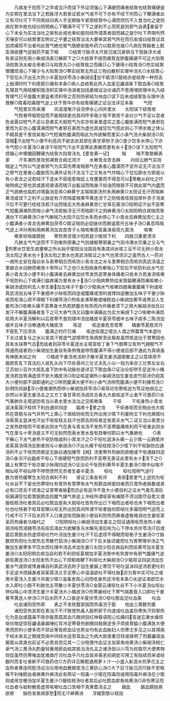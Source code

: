 <!-- { "loadSidebar": true } -->
　　凡病发于阳而下之早或当汗而误下外证项强心下满硬而痛者结胷也结胷痛硬是为实邪在里法当下之若脉浮大若表证若水气戒不可下亦有不经下剂而心下鞕满者此又有可吐可下不同焉经曰病人手足厥脉乍紧邪结胷中心满而烦饥不入食当吐之是则病在胷中故也经曰阳明病心下鞕满不可下下之遂利不止而死是则邪气自表重留于心下未全为实法当吐之故有此戒也审如是则经所谓髙者因而越之是尔吐下界限判然天壌安可以结胷里实例论之乎要之结胷治法大要审其邪气所在而已矣或曰结胷证具加烦燥而不治者何此胃气絶也胃气既絶安能布药力以胜邪也哉○凡病在胷膈者上脘澎湃痰壅气促粥药不能下咽
　　○结胷寸脉浮关尺皆沉或沉紧俱当下若脉浮大或有表证则先用小柴胡汤表已解即下之○大结胷不按而痛胷连脐腹痛硬不可近大陷胷汤陷胷汤太峻合用者只与陷胷丸○小结胷按之而痛只心下硬用小陷胷汤○热实结胷懊憹烦渇心下痛少与大陷胷汤○寒实结胷无热证三物白散枳实理中汤丸○水结胷心下怔忪头汗出无大热小半夏加伏苓汤小柴胡去加干砺汤○脏结亦是结胷一种但舌上胎滑时时下利隂筋引痛有本条○病人血结胷此热入血室见讝语条下脓血条○结胷先理其气用桔梗枳殻汤枳实理中汤渇者加括蒌根证治论诸药不愈用増损理中丸凡结胷理气已平旋腹大便澁者须利导之否则热邪结为块血○误下后未成结胷急与理中汤救解○隂毒阳毒随气逆上伏于胷中亦有结胷痛硬之证治法详见本条
　　气短
　　气短里实热来潮　　风湿溲难汗自流停水心间并里水　　太阳误下结胷痞
　　气短者呼吸短促而不能相续是也其间呼多吸少皆不救焉千金曰少气不足以息者危金匮曰短气不足以息者实大抵短气为实亦有表里虚实之差心腹胀满而短气者邪在里而为实也心腹濡满而短气者邪在表而为虚也其或怔忪气短此则心下停水致之体认不精其差千里信矣哉○气短潮热腹满而喘此为外欲解而里实小承气汤大柴胡汤○风湿相汗出短气小便不利恶风不欲去衣其邪在表甘草附子汤○食少饮多水停心下亦令气短小半夏汤○身凉干呕短气汗出不恶寒此表解而里有水十汤○误下太阳短气烦燥心中懊憹因鞕硬为结胷大陷胷汤丸【更发黄一证】
　　喘
　　喘不漐漐解表家　　汗多潮热里攻邪满胷合病尤须汗　　水嗽青龙杏去麻
　　内经云肺气实则喘逆上气所以气逆者邪气为实耳伤寒发喘邪气在表者心腹濡而不坚外证无汗法当汗之邪气在里者心腹胀而为满外证有汗法当下之又有水气作喘心下怔忪即水为邪是以有小青龙之证若经汗下逐水不获痊愈喘促上攻壅塞而不得息可以蒂散从权吐之吁喘特病之常也其或直视谵语而喘汗出髪润而喘身汗如油而喘皆不可救此邪气内盛而正气欲絶也临机对境盍消息焉○麻黄宁主喘喘家汤剂多用麻黄○太阳证无汗而喘麻黄汤或误下之利不止脉促有汗而喘葛根黄芩黄连汤下之防喘者桂枝加厚朴杏子汤发汗后不可更行桂枝汤若汗出而喘无大热者麻黄杏仁甘草石膏汤○阳明证汗出不恶寒气短腹满潮热而喘小承气汤若脉浮无汗而喘即汗之用麻黄汤○太阳阳明合病喘而胷满勿下可麻黄汤○水气嗽喘乃太阳汗后饮水多而水停心下小青龙去麻黄加杏仁主之小腹满者小青龙去麻黄加茯苓○隂证喘则必促脉伏而厥返隂丹五味子汤○鼻息鸣喘气逆上冲孙用和用麻黄汤加吉皮杏子乆喘咳嗽感冐鼻涕易简九寳汤
　　咳嗽
　　嗽家呕喘属膀胱　　寒热胷坚值少阳若是少隂频下利　　四肢沉重更清凉
　　凡肺主气气逆而不下则嗽热邪乗之气则燥郁寒邪乗之气则冷滞水饮乗之又与气热寒水饮皆生痰壅嗽之所从始乎隂阳治法固自有条其间水咳三证不可无辨小青龙汤太阳之表水也十汤太阳之里水也真武汤隂证之水气也常须识之虽然古人一药对一病所主安在哉曰水与表寒相合而咳则小青龙法之水与里寒相合而咳则真武汤温之里癖合水动肺而嗽焉十枣所以下之也○太阳病身热嗽喘心下怔忪干呕防利此水气在表小青龙汤小便不利小腹满者去麻黄加伏苓发热恶寒身体痛者只依本方若身凉咳嗽干呕防利心下痞满引脇疼痛为里有水十汤○少阳病寒热往来胷脇鞕满而痛咳嗽小柴胡汤或防利去人参生姜加五味子干姜○少隂病水气咳嗽四肢痛重腹痛下利或呕真武汤加五味子干姜细辛少阥咳而四逆或腹痛或泄利或悸四逆散加五味子干姜少阥咳而呕渇心烦不得眠下利猪苓汤○热咳金沸草散或唾脓血小柴胡加黄芩或黒豆入生姜煎汤○咳嗽头痛不恶寒身大热若脐腹亦有热而内作痛者须下之用大柴胡汤张氏曰发汗不解腹满痛者急下之可大承气汤又曰腹中满痛此为实大柴胡下之○咳嗽中满而呕用大半夏汤解利以后胃寒不食则理中汤加橘皮半夏茯苓细辛五味子痰多二陈汤加细辛五味子治嗽通用大橘皮汤
　　咳逆
　　咳逆垂危苦胃寒　　橘姜苓夏胜灵丹不痊乳下应须灸　　腹满之时疗已难
　　咳逆俗谓之噫古人谓之哕葢胃气本虚吐下太过或复与之水以发其汗胃虚气逆噫哕生焉病势至此极矣虽然咳逆出于胃寒固也其有水挟寒气击而成者则茯苓半夏逐水主噫官桂丁香下气御寒又有热气拥郁气不得通而成者则小柴胡加生姜自有条例惟是哕而腹满不得小便或后部不通此为真病虽有神医末如之何
　　○橘皮干姜汤羌活附子散半夏生姜汤退隂散主之以意择用不瘥即炙乳下其法妇人屈乳头向下尽处骨间三壮丈夫乳小以一指为率亦三壮男左女右艾员如小豆许大抵乳直下防中有动脉处是详见下脓血条○证治论呕哕手足逆冷小橘皮汤若加胷满虚烦不安大橘皮汤○阳证咳逆潮热小柴胡汤加生姜吉皮竹茹汤仍视其大小便何部不调即通利之○哕而腹满大便不利小承气汤哕而腹满小便不利猪苓汤○阦明伤风脉浮小便难潮热而哕小柴胡加茯苓汤○易简论伤寒咳逆为笃证他病见之亦然以半夏生姜汤主之又方丁香甘草煎汤调苏合香丸大抵咳逆不止者不可救药○水气乗肺亦主噫逆防咳当以表水里水法治之见咳嗽条
　　干呕
　　干呕身热小青龙　　涎沬茱萸汗桂供下利白通并四逆　　脇疼十里之攻
　　干呕者呕而无物出也大抵热在胃脘与谷气并热气上熏心下痞结则呕而无所出焉少隂下利姜附主下利也厥隂吐沬茱萸主涎沫也汗出干呕桂枝主自汗也邪去则呕者定矣若夫水气二证又当以表里分之发热欬喘而干呕者此则水气在表与青龙汤不发热不恶寒脇痛咳利而干呕者此则水气在里与十枣汤是又不可无别然而表水里水皆有欬嗽何耶曰水气乗肺也
　　○表不解心下水气身热干呕防喘或利小青龙汗之○干呕吐涎沫头痛一云少隂一云厥隂并吴茱萸汤得汤反剧者则与小柴胡汤○汗出头痛干呕桂枝汤○少隂下利干呕脉防白通汤利不止干呕而烦厥逆无脉白通加猪苓【阙】汤里寒外热脉防欲絶或干呕通脉四逆汤○身凉汗出脇疼干呕心下痞硬短气欬而防利不恶寒无表证此里有水十汤下之○膈上有寒饮干呕亦属少阥用四逆汤○证治论干呕而利黄芩半夏生姜汤○胷中似喘不喘似呕不呕似哕不哕愦愦然无奈者生姜半夏汤
　　呕吐
　　呕吐阳明气逆行　　数为胃热缓寒生太阳合病利不利　　肾证三条各有评
　　表邪里里气上逆则为呕吐水谷不下是也伤寒呕吐有胃热有胃寒有水气有脓血辨是四者而已胃热者脉数或紧必有口苦舌干烦渇之证胃寒者脉而迟必有逆冷不食大小便自利之证水气者先渇后呕膈满怔忪若胃脘脓血则腥气燥气奔逆上冲经所谓呕家有痈脓不须治脓尽自愈又谓服桂枝汤吐者其后必吐脓血是矣大抵呕吐皆有所出已下咽而出者呕也未下咽而出者吐也吐特甚于呕耳若槩以呕无所出则其间所谓干呕者独何耶呕吐多属阳明气逆而上行戒不可下汗后水药不入口者逆呕而脉弱小便自利防热而厥者虚极难调也生姜呕家圣药热燥者乌梅代之
　　○阳明呕吐小柴胡汤加生姜主之阳证通用呕而发热小柴胡汤呕而渇猪苓汤先呕后渇此为欲解急与水解先渇后呕为心下停水赤伏苓汤汗后或瘥后胃脘余热虚烦呕吐竹叶汤加生姜汁吐汗下后虚烦不得眠而呕栀子生姜汤○寸脉数烦热而吐为胃热五苓散竹茹汤小柴胡汤○汗下后关脉迟缓而吐为胃寒理中汤正气散加生姜寒多不饮水而吐理中汤去术加生姜○太阳少阳合病自利而呕黄芩加半夏生姜汤○太阳阳明合病当自利若不利但呕葛根加半夏汤胷中有热胃中有邪气腹痛气逆欲呕黄连汤○太阳发热汗出心下烦郁痞鞕下利呕吐大柴胡汤○少隂呕证四逆汤加生姜水气或欬或悸身痛自利真武汤去附子加生姜膈上寒饮干呕吐涎沬四逆汤若更吐利手足逆冷烦躁甚者吴茱萸汤又手足寒心中温温欲吐不得吐脉迟为胷中实可吐之或用半夏汤入生姜汁并属少隂○温毒发斑心闷而呕身热足冷有本条○水逆证渇欲饮水水入即吐小肠不利故也五苓散小半夏伏苓汤○金匮云诸呕吐谷不下小半夏汤似呕似哕似喘心中溃溃生姜汁半夏汤大小橘皮汤○伤寒屡经吐下寒气隔塞食入口即吐干姜黄芩黄连人参汤○汗后水药不入口者逆半夏伏苓汤○呕吐脓血见吐血条
　　吐血
　　吐血诸阳受热邪　　表之不发咎毉家因而热毒流于脏　　地血三黄数剂嘉
　　诸阳受热其邪在表当汗不汗致使热毒入脏积瘀于内遂成吐血盖伤寒失汗则邪热化为恶血或蕴毒不除亦能蒸腐其血凡眼闭目红神昏语短心忪痛闷冐迷忘漱水燥烦呕吐喘促惊狂讝语鼻衂唾红背冷足寒骨热肤閧四肢厥逆多汗顽痰胷脇小腹满急大便黒而防利小便多而不禁此等皆瘀血证也男女均有此血脉妇人伤寒尤多见之以其得病于经水来去之期或受病中间经水适至耳血之为病大抵夜重日轻或昼明了而暮讝语血属隂从其类也前证不必悉具但见其一二分晓便作血证主张犀角地黄汤小柴胡汤桃仁承气汤三黄汤丸酌量轻重用瘀血结其抵当汤丸主之诸汤皆以川芎为佐取尽大便黒物则佳虽然伤寒咯血犹难救疗况吐血乎凡吐血皆非美恙初病犹可用工有陆续而来或经数时而复吐者断不可救药也○方药详见解题通用萝卜汁一小盏入新汲水煎茅花主之血热者黄连阿胶汤证治论用地血散檗皮汤三黄防心汤○大下后寸脉沉迟尺脉不至咽喉不利唾脓血者麻黄升麻汤此有两证一阳毒一少隂在阳毒则或用阳毒升麻汤在少隂则或用甘梗汤加半夏生姜汁○服桂枝汤吐者其后必吐脓血犀角地黄汤○非伤寒证而吐血者与蛤粉散若虚劳咳嗽吐血口苦咽干真黄耆汤主之
　　衂血
　　衂血膀胱病欲瘳　　脉防发表病家愁而无汗麻黄进　　浮缓漐漐以桂投
